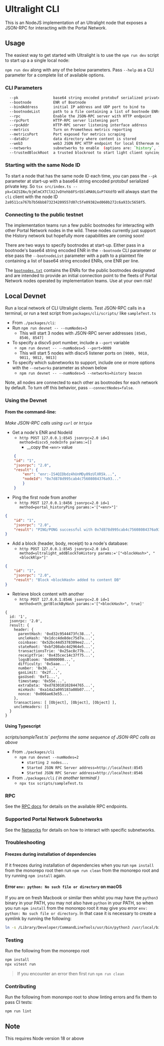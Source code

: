 # Ultralight CLI

This is an NodeJS implementation of an Ultralight node that exposes a JSON-RPC for interacting with the Portal Network.  

## Usage

The easiest way to get started with Ultralight is to use the `npm run dev` script to start up a a single local node:

`npm run dev` along with any of the below parameters.  Pass `--help` as a CLI parameter for a complete list of available options.

### CLI Parameters
```sh
  --pk                base64 string encoded protobuf serialized private key  [string]
  --bootnode          ENR of Bootnode                                        [string]
  --bindAddress       initial IP address and UDP port to bind to             [string]
  --bootnodeList      path to a file containing a list of bootnode ENRs      [string]
  --rpc               Enable the JSON-RPC server with HTTP endpoint          [boolean] [default: true]
  --rpcPort           HTTP-RPC server listening port                         [number] [default: 8545]
  --rpcAddr           HTTP-RPC server listening interface address            [string]
  --metrics           Turn on Prometheus metrics reporting                   [boolean] [default: false]
  --metricsPort       Port exposed for metrics scraping                      [number] [default: 18545]
  --dataDir           data directory where content is stored                 [string]
  --web3              web3 JSON RPC HTTP endpoint for local Ethereum node    [string]
  --networks          subnetworks to enable  (options are: `history`, `state`, `beacon`) [default: `history`]
  --trustedBlockRoot  a trusted blockroot to start light client syncing of the beacon chain [string]
```
### Starting with the same Node ID 

To start a node that has the same node ID each time, you can pass the `--pk` parameter at start-up with a base64 string encoded protobuf serialized private key.  So `tsx src/index.ts --pk=CAISINx/bjWlmCXTClX2JvDYehb8FSrE6l4MA9LGvP74XdfD` will always start the `cli` client with the node ID `2a9511ca767b7b56bb873234209557d07c5fe09382ed060b272c6a933c5658f5`.

### Connecting to the public testnet

The implementation teams run a few public bootnodes for interacting with other Portal Network nodes in the wild.  These nodes currently just support the History network but hopefully more capabilities are coming soon!

There are two ways to specify bootnodes at start-up.  Either pass in a bootnode's base64 string encoded ENR in the `--bootnode` CLI parameter or else pass the `--bootnodeList` parameter with a path to a plaintext file containing a list of base64 string encoded ENRs, one ENR per line.  

The [`bootnodes.txt`](./bootnodes.txt) contains the ENRs for the public bootnodes designated and are intended to provide an initial connection point to the fleets of Portal Network nodes operated by implementation teams.  Use at your own risk!

## Local Devnet
Run a local network of CLI Ultralight clients.  Test JSON-RPC calls in a terminal, or run a test script from `packages/cli/scripts/` like `sampleTest.ts`
- From `./packages/cli`:
- Run `npm run devnet -- --numNodes=3`
  - This will start 3 nodes with JSON-RPC server addresses `[8545, 8546, 8547]`
- To specify a discv5 port number, include a `--port` variable
  - `npm run devnet -- --numNodes=5 --port=9009`
  - This will start 5 nodes with discv5 listener ports on `[9009, 9010, 9011, 9012, 9013]`
- To specify which subnetworks to support, include one or more options with the `--networks` parameter as shown below
  - `npm run devnet -- --numNodes=5 --networks=history beacon`

Note, all nodes are connected to each other as bootnodes for each network by default.  To turn off this behavior, pass `--connectNodes=false`.

### Using the Devnet
#### From the command-line:
  *Make JSON-RPC calls using `curl` or `httpie`*
- Get a node's ENR and NodeId
  - `http POST 127.0.0.1:8545 jsonrpc=2.0 id=1 method=discv5_nodeInfo params:=[]`
    - __copy the `<enr>` value
```json
    {
    "id": "1",
    "jsonrpc": "2.0",
    "result": {
        "enr": "enr:-IS4QIDbdz4hUnMDy09zUlXR5k...",
        "nodeId": "0x7d878d995cab4c75608084376a93..."
        }
    }
```
  - Ping the first node from another
    - `http POST 127.0.0.1:8456 jsonrpc=2.0 id=1 method=portal_historyPing params:='["<enr>"]'`
```json
{
    "id": "1",
    "jsonrpc": "2.0",
    "result": "PING/PONG successful with 0x7d878d995cab4c75608084376a93..."
}
```
- Add a block (header, body, receipt) to a node's database:
    - `http POST 127.0.0.1:8545 jsonrpc=2.0 id=1 method=ultralight_addBlockToHistory params:='["<blockHash>", "<blockRlp>"]'`
```json
{
    "id": "1",
    "jsonrpc": "2.0",
    "result": "Block <blockHash> added to content DB"
}
```
- Retrieve block content with another
  - `http POST 127.0.0.1:8546 jsonrpc=2.0 id=1 method=eth_getBlockByHash params:='["<blockHash>", true]'`
```
{
  id: '1',
  jsonrpc: '2.0',
  result: {
    header: {
      parentHash: '0xd32c9544473fc38...',
      uncleHash: '0x1dcc4de8dec75d7a...',
      coinbase: '0x52bc44d5378309ee2...',
      stateRoot: '0xbf208abc4d2964e5...',
      transactionsTrie: '0x25ac8c77b...',
      receiptTrie: '0x435cec14c37f75...',
      logsBloom: '0x0000000...',
      difficulty: '0x5aae...',
      number: '0x30...',
      gasLimit: '0x2f...',
      gasUsed: '0xf1...',
      timestamp: '0x55e...',
      extraData: '0xd783010102844765...',
      mixHash: '0xa14a2a095183a08b07...',
      nonce: '0x066ae63e55...'
    },
    transactions: [ [Object], [Object], [Object] ],
    uncleHeaders: []
  }
}
```

#### Using Typescript
*scripts/sampleTest.ts` performs the same sequence of JSON-RPC calls as above*
- From `./packages/cli`
   - `npm run devnet --numNodes=2`
     - `starting 2 nodes...`
     - `Started JSON RPC Server address=http://localhost:8545`
     - `Started JSON RPC Server address=http://localhost:8546`
- From `./packages/cli` *( in another terminal )*
   - `npx tsx scripts/sampleTest.ts`

### RPC
See the [RPC docs](./RPC.md) for details on the available RPC endpoints.
  
### Supported Portal Network Subnetworks

See the [Networks](./networks.md) for details on how to interact with specific subnetworks.

### Troubleshooting

#### Freezes during installation of dependencies

If it freezes during installation of dependencies when you run `npm install` from the monorepo root then run `npm run clean` from the monorepo root and try running `npm install` again.

#### Error `env: python: No such file or directory` on macOS

If you are on fresh Macbook or similar then whilst you may have the `python3` binary in your PATH, you may not also have `python` in your PATH, so when you run `npm install` from the monorepo root it may give you error `env: python: No such file or directory`. In that case it is necessary to create a symlink by running the following:
```bash
ln -s /Library/Developer/CommandLineTools/usr/bin/python3 /usr/local/bin/python
```

### Testing

Run the following from the monorepo root
```bash
npm install
npx vitest run
```
> If you encounter an error then first run `npm run clean`

### Contributing

Run the following from monorepo root to show linting errors and fix them to pass CI tests:
```bash
npm run lint
```

## Note
This requires Node version 18 or above